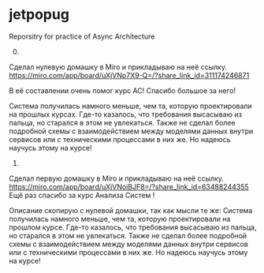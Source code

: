 # jetpopug
Reporsitry for practice of Async Architecture

0)
Сделал нулевую домашку в Miro и прикладываю на неё ссылку. 
https://miro.com/app/board/uXjVNp7X9-Q=/?share_link_id=311174246871

В её составлении очень помог курс АС! Спасибо большое за него!

Система получилась намного меньше, чем та, которую проектировали на прошлых курсах. Где-то казалось, что требования высасываю из пальца, но старался в этом не увлекаться.
Также не сделал более подробной схемы с взаимодействием между моделями данных внутри сервисов или с техническими процессами в них же. 
Но надеюсь научусь этому на курсе! 

1)
Сделал первую домашку в Miro и прикладываю на неё ссылку. 
https://miro.com/app/board/uXjVNoiBJF8=/?share_link_id=63488244355
Ещё раз спасибо за курс Анализа Систем !

Описание скопирую с нулевой домашки, так как мысли те же:
Система получилась намного меньше, чем та, которую проектировали на прошлом курсе. Где-то казалось, что требования высасываю из пальца, но старался в этом не увлекаться.
Также не сделал более подробной схемы с взаимодействием между моделями данных внутри сервисов или с техническими процессами в них же. 
Но надеюсь научусь этому на курсе! 
